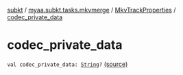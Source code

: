 [subkt](../../index.md) / [myaa.subkt.tasks.mkvmerge](../index.md) / [MkvTrackProperties](index.md) / [codec_private_data](./codec_private_data.md)

# codec_private_data

`val codec_private_data: `[`String`](https://kotlinlang.org/api/latest/jvm/stdlib/kotlin/-string/index.html)`?` [(source)](https://github.com/Myaamori/SubKt/blob/0.1.7/src/main/kotlin/myaa/subkt/tasks/mkvmerge/mkvmerge.kt#L82)